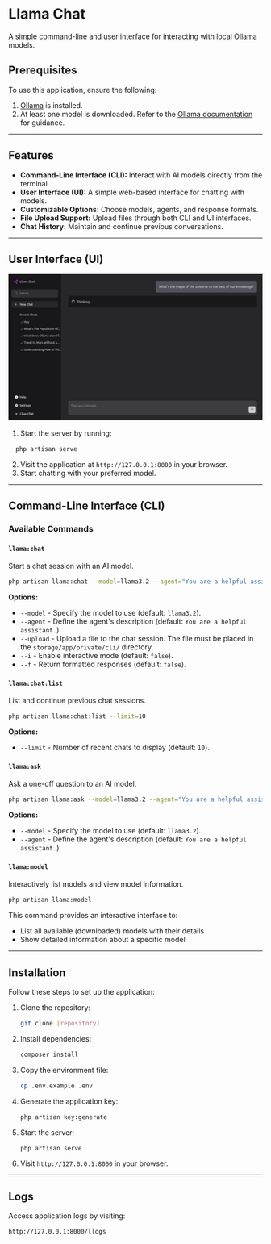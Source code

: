 # Llama Chat

A simple command-line and user interface for interacting with local [Ollama](https://ollama.com) models.

## Prerequisites

To use this application, ensure the following:

1. [Ollama](https://github.com/ollama/ollama) is installed.
2. At least one model is downloaded. Refer to the [Ollama documentation](https://github.com/ollama/ollama) for guidance.

---

## Features

- **Command-Line Interface (CLI):** Interact with AI models directly from the terminal.
- **User Interface (UI):** A simple web-based interface for chatting with models.
- **Customizable Options:** Choose models, agents, and response formats.
- **File Upload Support:** Upload files through both CLI and UI interfaces.
- **Chat History:** Maintain and continue previous conversations.

---

## User Interface (UI)

![llama-chat-screenshot](https://raw.githubusercontent.com/levonium/llama-chat/refs/heads/main/public/images/llama-chat.jpg)

1. Start the server by running:

```bash
  php artisan serve
```

2. Visit the application at `http://127.0.0.1:8000` in your browser.
3. Start chatting with your preferred model.

---

## Command-Line Interface (CLI)

### Available Commands

#### `llama:chat`

Start a chat session with an AI model.

```bash
php artisan llama:chat --model=llama3.2 --agent="You are a helpful assistant." --upload=filename.txt --i --f
```

**Options:**

- `--model` - Specify the model to use (default: `llama3.2`).
- `--agent` - Define the agent's description (default: `You are a helpful assistant.`).
- `--upload` - Upload a file to the chat session. The file must be placed in the `storage/app/private/cli/` directory.
- `--i` - Enable interactive mode (default: `false`).
- `--f` - Return formatted responses (default: `false`).

#### `llama:chat:list`

List and continue previous chat sessions.

```bash
php artisan llama:chat:list --limit=10
```

**Options:**

- `--limit` - Number of recent chats to display (default: `10`).

#### `llama:ask`

Ask a one-off question to an AI model.

```bash
php artisan llama:ask --model=llama3.2 --agent="You are a helpful assistant."
```

**Options:**

- `--model` - Specify the model to use (default: `llama3.2`).
- `--agent` - Define the agent's description (default: `You are a helpful assistant.`).

#### `llama:model`

Interactively list models and view model information.

```bash
php artisan llama:model
```

This command provides an interactive interface to:

- List all available (downloaded) models with their details
- Show detailed information about a specific model

---

## Installation

Follow these steps to set up the application:

1. Clone the repository:

    ```bash
    git clone [repository]
    ```

2. Install dependencies:

    ```bash
    composer install
    ```

3. Copy the environment file:

    ```bash
    cp .env.example .env
    ```

4. Generate the application key:

    ```bash
    php artisan key:generate
    ```

5. Start the server:

    ```bash
    php artisan serve
    ```

6. Visit `http://127.0.0.1:8000` in your browser.

---

## Logs

Access application logs by visiting:

```
http://127.0.0.1:8000/llogs
```
